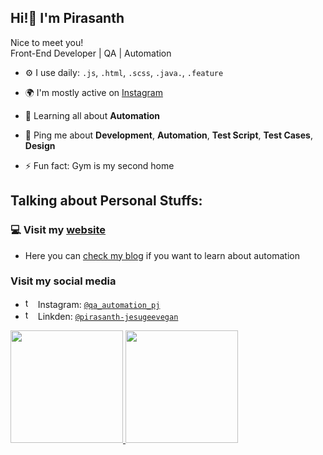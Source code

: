 

## Hi!👋 I'm Pirasanth
Nice to meet you!<br>
Front-End Developer | QA | Automation


- ⚙️ I use daily: `.js`, `.html`, `.scss`, `.java.`, `.feature`
- 🌍 I'm mostly active on [Instagram](https://www.instagram.com/qa_automation_pj/)
- 🌱 Learning all about **Automation**
- 💬 Ping me about **Development**, **Automation**, **Test Script**, **Test Cases**, **Design**

- ⚡️ Fun fact: Gym is my second home 





 
## Talking about Personal Stuffs:

###  💻 Visit my [website](https://pirasanth.com/)
- Here you can [check my blog](https://pirasanth.com/blog) if you want to learn about automation
### Visit my social media 
- <img src="https://upload.wikimedia.org/wikipedia/commons/thumb/a/a5/Instagram_icon.png/2048px-Instagram_icon.png" alt="twitter logo" height="16px"> Instagram: [`@qa_automation_pj`](https://www.instagram.com/qa_automation_pj/)
- <img src="https://cdn-icons-png.flaticon.com/512/174/174857.png" alt="twitter logo" height="16px"> Linkden: [`@pirasanth-jesugeevegan`](https://www.linkedin.com/in/pirasanth-jesugeevegan/)

<div>
  <a href="https://github.com/pirasanthan-jesugeevegan">
  <img height="180em" src="https://github-readme-stats.vercel.app/api?username=pirasanthan-jesugeevegan&show_icons=true&theme=default&include_all_commits=true&count_private=true"/>
  <img height="180em" src="https://github-readme-stats.vercel.app/api/top-langs/?username=pirasanthan-jesugeevegan&&hide_progress=true&theme=default"/>
</div>




<!-- <h2>💻 Check Out My Repos ⬇️ </h2>
<h3>Automation</h3>
<a href="https://github.com/pirasanthan-jesugeevegan/amt-cypress-perlego_login_form">
  <img align="center" src="https://github-readme-stats.vercel.app/api/pin/?username=pirasanthan-jesugeevegan&repo=amt-cypress-perlego_login_form&theme=vue  " />
</a>
<a href="https://github.com/pirasanthan-jesugeevegan/amt-cypress-Expedia">
  <img align="center" src="https://github-readme-stats.vercel.app/api/pin/?username=pirasanthan-jesugeevegan&repo=amt-cypress-Expedia&theme=vue  " />
</a>
<a href="https://github.com/pirasanthan-jesugeevegan/amt-appium-skyscanner">
  <img align="center" src="https://github-readme-stats.vercel.app/api/pin/?username=pirasanthan-jesugeevegan&repo=amt-appium-skyscanner&theme=vue  " />
</a>
<a href="https://github.com/pirasanthan-jesugeevegan/amt-selenium-userRegistration">
  <img align="center" src="https://github-readme-stats.vercel.app/api/pin/?username=pirasanthan-jesugeevegan&repo=amt-selenium-userRegistration&theme=vue  " />
</a>
<a href="https://github.com/pirasanthan-jesugeevegan/amt-cypress-e-commerce-website">
  <img align="center" src="https://github-readme-stats.vercel.app/api/pin/?username=pirasanthan-jesugeevegan&repo=amt-cypress-e-commerce-website&theme=vue  " />
</a>
<a href="https://github.com/pirasanthan-jesugeevegan/amt-cypress-sanity">
  <img align="center" src="https://github-readme-stats.vercel.app/api/pin/?username=pirasanthan-jesugeevegan&repo=amt-cypress-sanity&theme=vue  " />
</a>
<h3>Dev</h3>
<a href="https://github.com/pirasanthan-jesugeevegan/dev-weather-app">
  <img align="center" src="https://github-readme-stats.vercel.app/api/pin/?username=pirasanthan-jesugeevegan&repo=dev-weather-app&theme=vue  " />
</a>
<a href="https://github.com/pirasanthan-jesugeevegan/dev-restful-api-shop">
  <img align="center" src="https://github-readme-stats.vercel.app/api/pin/?username=pirasanthan-jesugeevegan&repo=dev-restful-api-shop&theme=vue  " />
</a>
<a href="https://github.com/pirasanthan-jesugeevegan/dev-task-tracker">
  <img align="center" src="https://github-readme-stats.vercel.app/api/pin/?username=pirasanthan-jesugeevegan&repo=dev-task-tracker&theme=vue  " />
</a>
 -->
